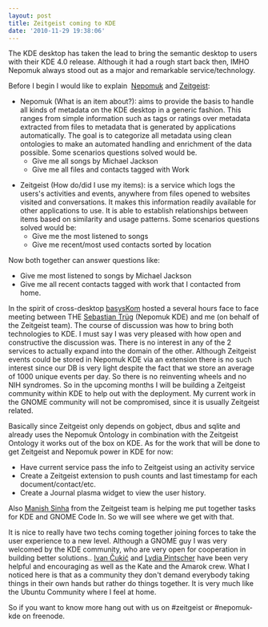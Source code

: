 ```yaml
---
layout: post
title: Zeitgeist coming to KDE
date: '2010-11-29 19:38:06'
---
```


The KDE desktop has taken the lead to bring the semantic desktop to users with their KDE 4.0 release. Although it had a rough start back then, IMHO Nepomuk always stood out as a major and remarkable service/technology.

Before I begin I would like to explain  <a href="http://nepomuk.kde.org/">Nepomuk</a> and <a href="http://zeitgeist-project.com/">Zeitgeist</a>:
<ul>
	<li dir="ltr">Nepomuk (What is an item about?): aims to provide the basis to handle all kinds of metadata on the KDE desktop in a generic fashion. This ranges from simple information such as tags or ratings over metadata extracted from files to metadata that is generated by applications automatically. The goal is to categorize all metadata using clean ontologies to make an automated handling and enrichment of the data possible. Some scenarios questions solved would be.
<ul>
	<li dir="ltr">Give me all songs by Michael Jackson</li>
	<li dir="ltr">Give me all files and contacts tagged with Work</li>
</ul>
</li>
</ul>
<ul>
	<li dir="ltr">Zeitgeist (How do/did I use my items): is a service which logs the users's activities and events, anywhere from files opened to websites visited and conversations. It makes this information readily available for other applications to use. It is able to establish relationships between items based on similarity and usage patterns. Some scenarios questions solved would be:
<ul>
	<li dir="ltr">Give me the most listened to songs</li>
	<li dir="ltr">Give me recent/most used contacts sorted by location</li>
</ul>
</li>
</ul>
Now both together can answer questions like:
<ul>
	<li>Give me most listened to songs by Michael Jackson</li>
	<li>Give me all recent contacts tagged with work that I contacted from home.</li>
</ul>
In the spirit of cross-desktop <a href="http://www.basyskom.de/index.pl/enhome">basysKom</a> hosted a several hours face to face meeting between THE <a href="http://trueg.wordpress.com/">Sebastian Trüg</a> (Nepomuk KDE) and me (on behalf of the Zeitgeist team).
The course of discussion was how to bring both technologies to KDE. I must say I was very pleased with how open and constructive the discussion was.
There is no interest in any of the 2 services to actually expand into the domain of the other. Although Zeitgeist events could be stored in Nepomuk KDE via an extension there is no such interest since our DB is very light despite the fact that we store an average of 1000 unique events per day. So there is no reinventing wheels and no NIH syndromes. So in the upcoming months I will be building a Zeitgeist community within KDE to help out with the deployment. My current work in the GNOME community will not be compromised, since it is usually Zeitgeist related.

Basically since Zeitgeist only depends on gobject, dbus and sqlite and already uses the Nepomuk Ontology in combination with the Zeitgeist Ontology it works out of the box on KDE.
As for the work that will be done to get Zeitgeist and Nepomuk power in KDE for now:
<ul>
	<li dir="ltr"> Have current service pass the info to Zeitgeist using an activity service</li>
	<li dir="ltr">Create a Zeitgeist extension to push counts and last timestamp for each document/contact/etc.</li>
	<li dir="ltr">Create a Journal plasma widget to view the user history.</li>
</ul>
Also <a href="http://milky.manishsinha.net/">Manish Sinha</a> from the Zeitgeist team is helping me put together tasks for KDE and GNOME Code In. So we will see where we get with that.

It is nice to really have two techs coming together joining forces to take the user experience to a new level. Although a GNOME guy I was very welcomed by the KDE community, who are very open for cooperation in building better solutions.. <a href="http://ivan.fomentgroup.org/blog/">Ivan Čukić</a> and <a href="http://blog.lydiapintscher.de/">Lydia Pintscher</a> have been very helpful and encouraging as well as the Kate and the Amarok crew. What I noticed here is that as a community they don't demand everybody taking things in their own hands but rather do things together. It is very much like the Ubuntu Community where I feel at home.

So if you want to know more hang out with us on #zeitgeist or #nepomuk-kde on freenode.